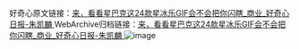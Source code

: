 好奇心原文链接：[来，看看星巴克这24款星冰乐GIF会不会把你闪瞎_商业_好奇心日报-朱凯麟 ](https://www.qdaily.com/articles/10134.html)
WebArchive归档链接：[来，看看星巴克这24款星冰乐GIF会不会把你闪瞎_商业_好奇心日报-朱凯麟 ](http://web.archive.org/web/20190623155703/https://www.qdaily.com/articles/10134.html)
![image](http://ww3.sinaimg.cn/large/007d5XDply1g3vv6612o9j30u025kh59)